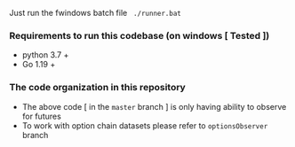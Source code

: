 Just run the fwindows batch file 
`  ./runner.bat `

### Requirements to run this codebase (on windows [ Tested ])

- python 3.7 +
- Go 1.19 +

### The code organization in this repository

- The above code [ in the `master` branch ] is only having ability to observe for futures
- To work with option chain datasets please refer to `optionsObserver` branch